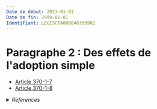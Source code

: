 ```yaml
---
Date de début: 2023-01-01
Date de fin: 2999-01-01
Identifiant: LEGISCTA000046369962
---
```


<h1>Paragraphe 2 :  Des effets de l'adoption simple</h1>

- [Article 370-1-7](article_370-1-7.md)
- [Article 370-1-8](article_370-1-8.md)

<details>
  <summary><em>Références</em></summary>

  <h2>Articles faisant référence à la section</h2>
  
  <ul>
    <li>
      <a href="https://legal.tricoteuses.fr//redirection/LEGIARTI000046369188?vers=git&vers=legifrance">Ordonnance n° 2022-1292 du 5 octobre 2022 prise en application de l'article 18 de la loi n° 2022-219 du 21 février 2022 visant à réformer l'adoption - article 16 ENTIEREMENT_MODIF</a> CREE source
    </li>
  </ul>
</details>
